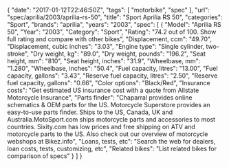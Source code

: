 {
    "date": "2017-01-12T22:46:50Z",
    "tags": [
        "motorbike",
        "spec"
    ],
    "url": "spec\/aprilia\/2003\/aprilia-rs-50",
    "title": "Sport Aprilia RS 50",
    "categories": "Sport",
    "brands": "aprilia",
    "years": "2003",
    "spec": [
        {
            "Model": "Aprilia RS 50",
            "Year": "2003",
            "Category": "Sport",
            "Rating": "74.2 out of 100. Show full rating and compare with other bikes",
            "Displacement, ccm": "49.70",
            "Displacement, cubic inches": "3.03",
            "Engine type": "Single cylinder, two-stroke",
            "Dry weight, kg": "89.0",
            "Dry weight, pounds": "196.2",
            "Seat height, mm": "810",
            "Seat height, inches": "31.9",
            "Wheelbase, mm": "1.280",
            "Wheelbase, inches": "50.4",
            "Fuel capacity, litres": "13.00",
            "Fuel capacity, gallons": "3.43",
            "Reserve fuel capacity, litres": "2.50",
            "Reserve fuel capacity, gallons": "0.66",
            "Color options": "Black\/Red",
            "Insurance costs": "Get estimated US insurance cost with a quote from Allstate Motorcycle Insurance",
            "Parts finder": "Chaparral provides online schematics & OEM parts for the US.   Motorcycle Superstore provides an easy-to-use parts finder. Ships to the US, Canada, UK and Australia.MotoSport.com ships motorcycle parts and accessories to most countries.    Sixity.com has low prices and free shipping on ATV and motorcycle parts to the US. Also check out our overview of motorcycle webshops at Bikez.info",
            "Loans, tests, etc": "Search the web for dealers, loan costs, tests, customizing, etc",
            "Related bikes": "List related bikes for comparison of specs"
        }
    ]
}